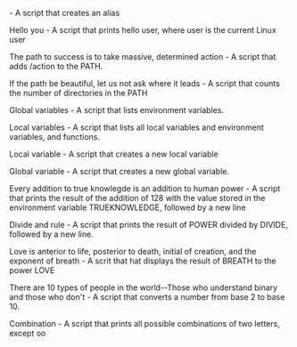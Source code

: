 <o> - A script that creates an alias

Hello you - A script that prints hello user, where user is the current Linux user

The path to success is to take massive, determined action - A script that adds /action to the PATH.

If the path be beautiful, let us not ask where it leads - A script that counts the number of directories in the PATH

Global variables - A script that lists environment variables.

Local variables - A  script that lists all local variables and environment variables, and functions.

Local variable - A script that creates a new local variable

Global variable - A script that creates a new global variable.

Every addition to true knowlegde is an addition to human power -  A script that prints the result of the addition of 128 with the value stored in the environment variable TRUEKNOWLEDGE, followed by a new line

Divide and rule - A script that prints the result of POWER divided by DIVIDE, followed by a new line.

Love is anterior to life, posterior to death, initial of creation, and the exponent of breath - A scrit that hat displays the result of BREATH to the power LOVE

There are 10 types of people in the world--Those who understand binary and those who don't - A script that converts a number from base 2 to base 10.

Combination - A script that prints all possible combinations of two letters, except oo
